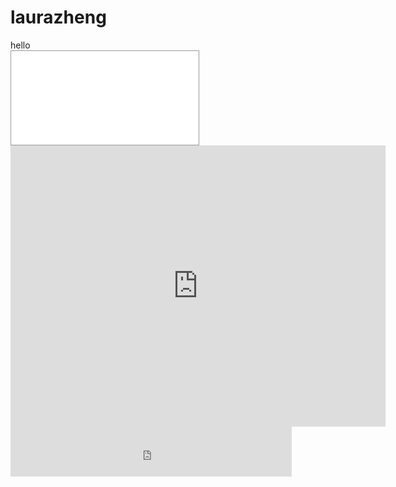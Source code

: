 # laurazheng
<html>
<body>
hello
  <div style="width:300px;border:1px solid #999;position:relative">
  <div style="height:0;padding-bottom:50%">
    <iframe src="www.google.com/maps/embed?pb=!1m10!1m8!1m3!1d14459.022137912707!2d121.42847550000002!3d25.0423691!3m2!1i1024!2i768!4f13.1!5e0!3m2!1szh-CN!2stw!4v1515042937374"
    width="100%" height="100%" frameborder="0"
    style="border:0;position:absolute" allowfullscreen></iframe>
  </div>
</div>
<iframe src="https://www.google.com/maps/embed?pb=!1m10!1m8!1m3!1d14459.022137912707!2d121.42847550000002!3d25.0423691!3m2!1i1024!2i768!4f13.1!5e0!3m2!1szh-CN!2stw!4v1515042937374" width="600" height="450" frameborder="0" style="border:0" allowfullscreen></iframe>
<iframe src="https://www.facebook.com/plugins/like.php?href=https%3A%2F%2Fbaiiizhilan.github.io%2Flaurazheng%2F&width=450&layout=standard&action=like&size=small&show_faces=true&share=true&height=80&appId" width="450" height="80" style="border:none;overflow:hidden" scrolling="no" frameborder="0" allowTransparency="true"></iframe>
<div id="fb-root"></div>
<script>(function(d, s, id) {
  var js, fjs = d.getElementsByTagName(s)[0];
  if (d.getElementById(id)) return;
  js = d.createElement(s); js.id = id;
  js.src = 'https://connect.facebook.net/zh_TW/sdk.js#xfbml=1&version=v2.11';
  fjs.parentNode.insertBefore(js, fjs);
}(document, 'script', 'facebook-jssdk'));</script>
<div class="fb-comments" data-href="https://baiiizhilan.github.io/laurazheng/" data-numposts="5"></div>
</body>
</html>
